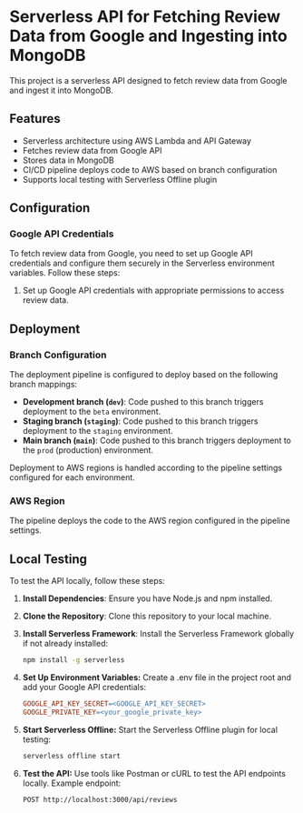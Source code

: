 # Serverless API for Fetching Review Data from Google and Ingesting into MongoDB

This project is a serverless API designed to fetch review data from Google and ingest it into MongoDB.

## Features

- Serverless architecture using AWS Lambda and API Gateway
- Fetches review data from Google API
- Stores data in MongoDB
- CI/CD pipeline deploys code to AWS based on branch configuration
- Supports local testing with Serverless Offline plugin

## Configuration

### Google API Credentials

To fetch review data from Google, you need to set up Google API credentials and configure them securely in the Serverless environment variables. Follow these steps:

1. Set up Google API credentials with appropriate permissions to access review data.

## Deployment

### Branch Configuration

The deployment pipeline is configured to deploy based on the following branch mappings:

- **Development branch (`dev`)**: Code pushed to this branch triggers deployment to the `beta` environment.
- **Staging branch (`staging`)**: Code pushed to this branch triggers deployment to the `staging` environment.
- **Main branch (`main`)**: Code pushed to this branch triggers deployment to the `prod` (production) environment.

Deployment to AWS regions is handled according to the pipeline settings configured for each environment.

### AWS Region

The pipeline deploys the code to the AWS region configured in the pipeline settings.

## Local Testing

To test the API locally, follow these steps:

1. **Install Dependencies**: Ensure you have Node.js and npm installed.
2. **Clone the Repository**: Clone this repository to your local machine.
3. **Install Serverless Framework**: Install the Serverless Framework globally if not already installed:

   ```sh
   npm install -g serverless
   ```

4. **Set Up Environment Variables:** Create a .env file in the project root and add your Google API credentials:

   ```makefile
   GOOGLE_API_KEY_SECRET=<GOOGLE_API_KEY_SECRET>
   GOOGLE_PRIVATE_KEY=<your_google_private_key>
   ```

5. **Start Serverless Offline:** Start the Serverless Offline plugin for local testing:

   ```sh
   serverless offline start
   ```

6. **Test the API:** Use tools like Postman or cURL to test the API endpoints locally. Example endpoint:

   ```code
   POST http://localhost:3000/api/reviews
   ```
